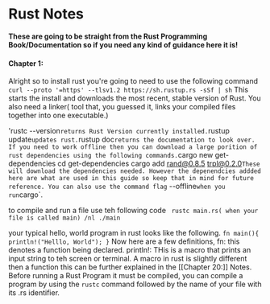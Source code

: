 # Rust Notes

**These are going to be straight from the Rust Programming Book/Documentation so if you need any kind of guidance here it is!**

#### Chapter 1:

Alright so to install rust you're going to need to use the following command `curl --proto '=https' --tlsv1.2 https://sh.rustup.rs -sSf | sh`
This starts the install and downloads the most recent, stable version of Rust. You also need a linker( tool that, you guessed it, links your compiled files together into one executable.)

'rustc --version` returns Rust Version currently installed. `rustup update` updates rust. `rustup doc` returns the documentation to look over. If you need to work offline then you can download a large porition of rust dependencies using the following commands.
`cargo new get-dependencies
cd get-dependencies
cargo add rand@0.8.5 trpl@0.2.0` These will download the dependencies needed. However the depenendcies addded here are what are used in this guide so keep that in mind for future reference. You can also use the command flag ` --offline` when you run `cargo`. 

to compile and run a file use teh following code ` rustc main.rs( when your file is called main) /nl ./main` 

your typical hello, world program in rust looks like the following. 
`fn main(){
println!("Helllo, World");
}` 
Now here are a few definitions, 
fn: this denotes a function being declared.
println!: THis is a macro that prints an input string to teh screen or terminal.
A macro in rust is slightly different then a function this can be further explained in the [[Chapter 20:]] Notes. Before running a Rust Program it must be compiled, you can compile a program by using the `rustc` command followed by the name of your file with its .rs identifier. 
